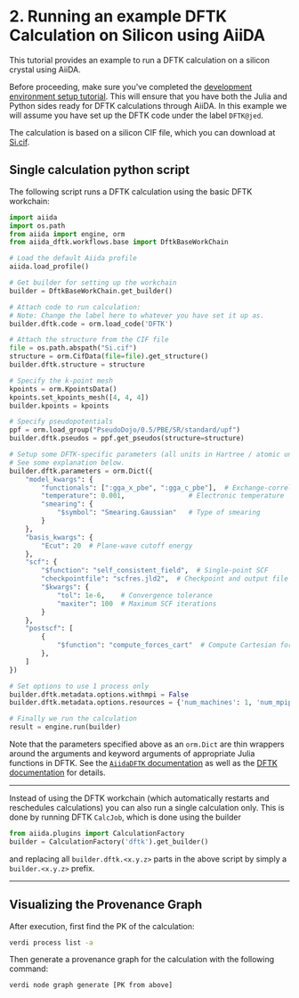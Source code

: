 # 2. Running an example DFTK Calculation on Silicon using AiiDA

This tutorial provides an example to run a DFTK calculation on a
silicon crystal using AiiDA.

Before proceeding, make sure you've completed
the [development environment setup tutorial](1-setup.md).
This will ensure that you have both the Julia and Python sides
ready for DFTK calculations through AiiDA.
In this example we will assume you have set up the DFTK code
under the label `DFTK@jed`.

The calculation is based on a silicon CIF file,
which you can download at
[Si.cif](https://github.com/aiidaplugins/aiida-dftk/raw/b59e9b9395366002c8591776ad293275952c0001/examples/Silicon/Si.cif).

## Single calculation python script
The following script runs a DFTK calculation using the basic DFTK workchain:

```python
import aiida
import os.path
from aiida import engine, orm
from aiida_dftk.workflows.base import DftkBaseWorkChain

# Load the default Aiida profile
aiida.load_profile()

# Get builder for setting up the workchain
builder = DftkBaseWorkChain.get_builder()

# Attach code to run calculation:
# Note: Change the label here to whatever you have set it up as.
builder.dftk.code = orm.load_code('DFTK')

# Attach the structure from the CIF file
file = os.path.abspath("Si.cif")
structure = orm.CifData(file=file).get_structure()
builder.dftk.structure = structure

# Specify the k-point mesh
kpoints = orm.KpointsData()
kpoints.set_kpoints_mesh([4, 4, 4])
builder.kpoints = kpoints

# Specify pseudopotentials
ppf = orm.load_group("PseudoDojo/0.5/PBE/SR/standard/upf")
builder.dftk.pseudos = ppf.get_pseudos(structure=structure)

# Setup some DFTK-specific parameters (all units in Hartree / atomic units)
# See some explanation below.
builder.dftk.parameters = orm.Dict({
    "model_kwargs": {
        "functionals": [":gga_x_pbe", ":gga_c_pbe"],  # Exchange-correlation functional
        "temperature": 0.001,                # Electronic temperature
        "smearing": {
            "$symbol": "Smearing.Gaussian"   # Type of smearing
        }
    },
    "basis_kwargs": {
        "Ecut": 20  # Plane-wave cutoff energy
    },
    "scf": {
        "$function": "self_consistent_field",  # Single-point SCF
        "checkpointfile": "scfres.jld2",  # Checkpoint and output file
        "$kwargs": {
            "tol": 1e-6,    # Convergence tolerance
            "maxiter": 100  # Maximum SCF iterations
        }
    },
    "postscf": [
        {
            "$function": "compute_forces_cart"  # Compute Cartesian forces
        },
    ]
})

# Set options to use 1 process only
builder.dftk.metadata.options.withmpi = False
builder.dftk.metadata.options.resources = {'num_machines': 1, 'num_mpiprocs_per_machine': 1}

# Finally we run the calculation
result = engine.run(builder)
```
Note that the parameters specified above as an `orm.Dict` are thin
wrappers around the arguments and keyword arguments of appropriate
Julia functions in DFTK.
See the [`AiidaDFTK` documentation](https://mfherbst.github.io/AiidaDFTK.jl/stable/input_output/)
as well as the [DFTK documentation](https://docs.dftk.org) for details.

---

Instead of using the DFTK workchain (which automatically restarts and reschedules
calculations) you can also run a single calculation only. This is done by running
DFTK `CalcJob`, which is done using the builder
```python
from aiida.plugins import CalculationFactory
builder = CalculationFactory('dftk').get_builder()
```
and replacing all `builder.dftk.<x.y.z>` parts in the above script by simply
a `builder.<x.y.z>` prefix.

---

## Visualizing the Provenance Graph

After execution, first find the PK of the calculation:
```bash
verdi process list -a
```

Then generate a provenance graph for the calculation
with the following command:

```bash
verdi node graph generate [PK from above]
```
